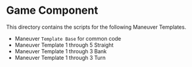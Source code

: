 # Game Component

This directory contains the scripts for the following Maneuver Templates.

* Maneuver `Template Base` for common code
* Maneuver Template 1 through 5 Straight
* Maneuver Template 1 through 3 Bank
* Maneuver Template 1 through 3 Turn

